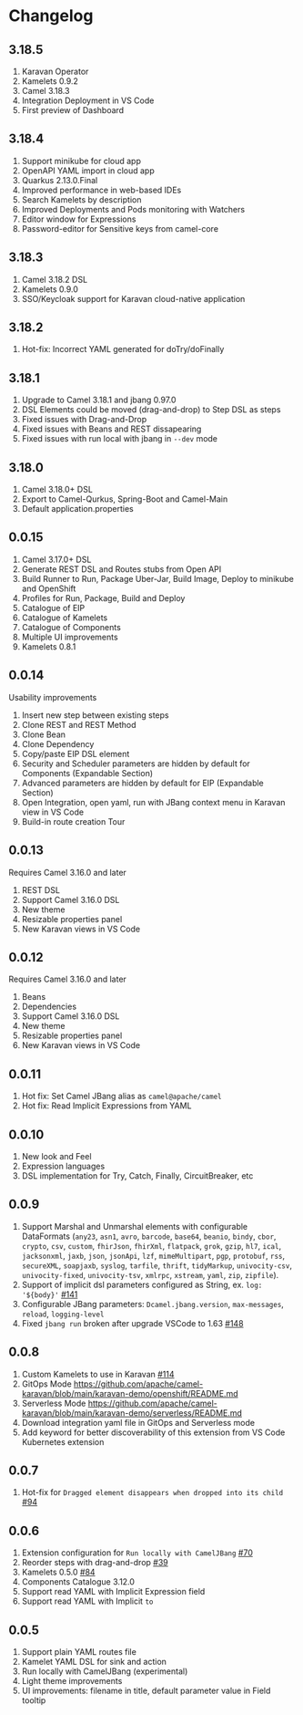 # Changelog

## 3.18.5
1. Karavan Operator 
2. Kamelets 0.9.2
3. Camel 3.18.3
4. Integration Deployment in VS Code
5. First preview of Dashboard

## 3.18.4
1. Support minikube for cloud app
2. OpenAPI YAML import in cloud app
3. Quarkus 2.13.0.Final 
4. Improved performance in web-based IDEs
5. Search Kamelets by description
6. Improved Deployments and Pods monitoring with Watchers
7. Editor window for Expressions
8. Password-editor for Sensitive keys from camel-core

## 3.18.3
1. Camel 3.18.2 DSL
2. Kamelets 0.9.0
3. SSO/Keycloak support for Karavan cloud-native application

## 3.18.2
1. Hot-fix: Incorrect YAML generated for doTry/doFinally

## 3.18.1
1. Upgrade to Camel 3.18.1 and jbang 0.97.0
2. DSL Elements could be moved (drag-and-drop) to Step DSL as steps
3. Fixed issues with Drag-and-Drop
4. Fixed issues with Beans and REST dissapearing
5. Fixed issues with run local with jbang in `--dev` mode

## 3.18.0
1. Camel 3.18.0+ DSL
2. Export to Camel-Qurkus, Spring-Boot and Camel-Main
3. Default application.properties

## 0.0.15
1. Camel 3.17.0+ DSL
2. Generate REST DSL and Routes stubs from Open API
3. Build Runner to Run, Package Uber-Jar, Build Image, Deploy to minikube and OpenShift
4. Profiles for Run, Package, Build and Deploy
5. Catalogue of EIP
6. Catalogue of Kamelets
7. Catalogue of Components
8. Multiple UI improvements
9. Kamelets 0.8.1

## 0.0.14
Usability improvements
1. Insert new step between existing steps
2. Clone REST and REST Method
3. Clone Bean
4. Clone Dependency
5. Copy/paste EIP DSL element 
6. Security and Scheduler parameters are hidden by default for Components (Expandable Section)
7. Advanced parameters are hidden by default for EIP (Expandable Section)
8. Open Integration, open yaml, run with JBang context menu in Karavan view in VS Code
9. Build-in route creation Tour

## 0.0.13
Requires Camel 3.16.0 and later
1. REST DSL
2. Support Camel 3.16.0 DSL
3. New theme
4. Resizable properties panel
5. New Karavan views in VS Code

## 0.0.12
Requires Camel 3.16.0 and later
1. Beans
3. Dependencies
4. Support Camel 3.16.0 DSL
5. New theme
6. Resizable properties panel
7. New Karavan views in VS Code

## 0.0.11
1. Hot fix: Set Camel JBang alias as `camel@apache/camel`
2. Hot fix: Read Implicit Expressions from YAML

## 0.0.10
1. New look and Feel
2. Expression languages
3. DSL implementation for Try, Catch, Finally, CircuitBreaker, etc


## 0.0.9
1. Support Marshal and Unmarshal elements with configurable DataFormats (`any23`, `asn1`, `avro`, `barcode`, `base64`, `beanio`, `bindy`, `cbor`, `crypto`, `csv`, `custom`, `fhirJson`, `fhirXml`, `flatpack`, `grok`, `gzip`, `hl7`, `ical`, `jacksonxml`, `jaxb`, `json`, `jsonApi`, `lzf`, `mimeMultipart`, `pgp`, `protobuf`, `rss`, `secureXML`, `soapjaxb`, `syslog`, `tarfile`, `thrift`, `tidyMarkup`, `univocity-csv`, `univocity-fixed`, `univocity-tsv`, `xmlrpc`, `xstream`, `yaml`, `zip`, `zipfile`).
2. Support of implicit dsl parameters configured as String, ex. `log: '${body}'` [#141](https://github.com/apache/camel-karavan/issues/141)
3. Configurable JBang parameters: `Dcamel.jbang.version`, `max-messages`, `reload`, `logging-level`
4. Fixed `jbang run` broken after upgrade VSCode to 1.63 [#148](https://github.com/apache/camel-karavan/issues/148)

## 0.0.8
1. Custom Kamelets to use in Karavan [#114](https://github.com/apache/camel-karavan/issues/114)
2. GitOps Mode https://github.com/apache/camel-karavan/blob/main/karavan-demo/openshift/README.md
3. Serverless Mode https://github.com/apache/camel-karavan/blob/main/karavan-demo/serverless/README.md
4. Download integration yaml file in GitOps and Serverless mode
5. Add keyword for better discoverability of this extension from VS Code Kubernetes extension

## 0.0.7
1. Hot-fix for `Dragged element disappears when dropped into its child` [#94](https://github.com/apache/camel-karavan/issues/94)

## 0.0.6
1. Extension configuration for `Run locally with CamelJBang` [#70](https://github.com/apache/camel-karavan/issues/70)
2. Reorder steps with drag-and-drop [#39](https://github.com/apache/camel-karavan/issues/39)
3. Kamelets 0.5.0 [#84](https://github.com/apache/camel-karavan/issues/84)
4. Components Catalogue 3.12.0
5. Support read YAML with Implicit Expression field
6. Support read YAML with Implicit `to`

## 0.0.5
1. Support plain YAML routes file 
1. Kamelet YAML DSL for sink and action
1. Run locally with CamelJBang (experimental)
1. Light theme improvements
1. UI improvements: filename in title, default parameter value in Field tooltip
